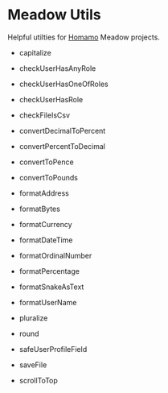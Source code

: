 # Meadow Utils

Helpful utilties for [Homamo](https://homamo.co) Meadow projects.

- capitalize

- checkUserHasAnyRole
- checkUserHasOneOfRoles
- checkUserHasRole
- checkFileIsCsv

- convertDecimalToPercent
- convertPercentToDecimal
- convertToPence
- convertToPounds

- formatAddress
- formatBytes
- formatCurrency
- formatDateTime
- formatOrdinalNumber
- formatPercentage
- formatSnakeAsText
- formatUserName

- pluralize
- round
- safeUserProfileField
- saveFile
- scrollToTop
